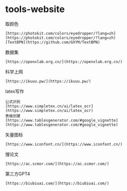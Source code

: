 # tools-website
取颜色
```
[https://photokit.com/colors/eyedropper/?lang=zh](https://photokit.com/colors/eyedropper/?lang=zh)
[TextBPN](https://github.com/GXYM/TextBPN)
```
数据集
```
[https://openxlab.org.cn/](https://openxlab.org.cn/)
```
科学上网
```
[https://ikuuu.pw/](https://ikuuu.pw/)
```
latex写作
```
公式识别
[https://www.simpletex.cn/ai/latex_ocr](https://www.simpletex.cn/ai/latex_ocr)
表格创建
[https://www.tablesgenerator.com/#google_vignette](https://www.tablesgenerator.com/#google_vignette)
```
矢量图标
```
[https://www.iconfont.cn/](https://www.iconfont.cn/)
```
搜论文
```
[https://ac.scmor.com/](https://ac.scmor.com/)
```
第三方GPT4
```
[https://biubiuai.com/](https://biubiuai.com/)
```
